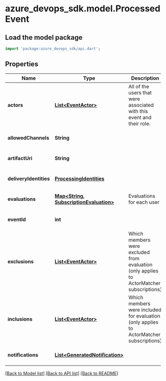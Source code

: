 # azure_devops_sdk.model.ProcessedEvent

## Load the model package
```dart
import 'package:azure_devops_sdk/api.dart';
```

## Properties
Name | Type | Description | Notes
------------ | ------------- | ------------- | -------------
**actors** | [**List&lt;EventActor&gt;**](EventActor.md) | All of the users that were associated with this event and their role. | [optional] [default to []]
**allowedChannels** | **String** |  | [optional] [default to null]
**artifactUri** | **String** |  | [optional] [default to null]
**deliveryIdentities** | [**ProcessingIdentities**](ProcessingIdentities.md) |  | [optional] [default to null]
**evaluations** | [**Map&lt;String, SubscriptionEvaluation&gt;**](SubscriptionEvaluation.md) | Evaluations for each user | [optional] [default to {}]
**eventId** | **int** |  | [optional] [default to null]
**exclusions** | [**List&lt;EventActor&gt;**](EventActor.md) | Which members were excluded from evaluation (only applies to ActorMatcher subscriptions) | [optional] [default to []]
**inclusions** | [**List&lt;EventActor&gt;**](EventActor.md) | Which members were included for evaluation (only applies to ActorMatcher subscriptions) | [optional] [default to []]
**notifications** | [**List&lt;GeneratedNotification&gt;**](GeneratedNotification.md) |  | [optional] [default to []]

[[Back to Model list]](../README.md#documentation-for-models) [[Back to API list]](../README.md#documentation-for-api-endpoints) [[Back to README]](../README.md)


